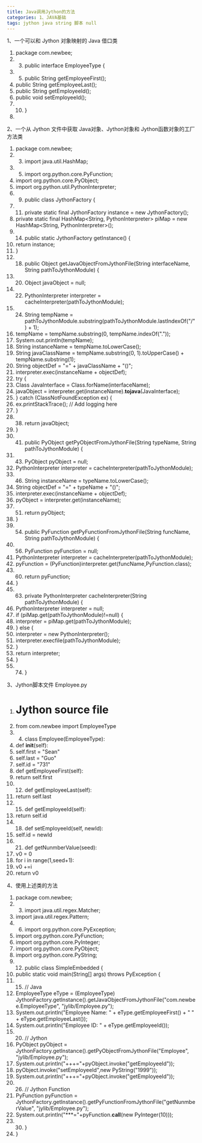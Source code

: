 ```yaml
---
title: Java调用Jython的方法
categories: 1、JAVA基础
tags: jython java string 脚本 null
---
```

1、一个可以和 Jython 对象映射的 Java 借口类

  1. package com.newbee;
  2.   3. public interface EmployeeType {
  4.   5. public String getEmployeeFirst();
  6. public String getEmployeeLast();
  7. public String getEmployeeId();
  8. public void setEmployeeId();
  9.   10. }
  11. 

  
2、一个从 Jython 文件中获取 Java对象、Jython对象和 Jython函数对象的工厂方法类  

  1. package com.newbee;
  2.   3. import java.util.HashMap;
  4.   5. import org.python.core.PyFunction;
  6. import org.python.core.PyObject;
  7. import org.python.util.PythonInterpreter;
  8.   9. public class JythonFactory {
  10.   11. private static final JythonFactory instance = new JythonFactory();
  12. private static final HashMap<String, PythonInterpreter> piMap = new HashMap<String, PythonInterpreter>();
  13.   14. public static JythonFactory getInstance() {
  15. return instance;
  16. }
  17.   18. public Object getJavaObjectFromJythonFile(String interfaceName, String pathToJythonModule) {
  19.   20. Object javaObject = null;
  21.   22. PythonInterpreter interpreter = cacheInterpreter(pathToJythonModule);
  23.   24. String tempName = pathToJythonModule.substring(pathToJythonModule.lastIndexOf("/") + 1);
  25. tempName = tempName.substring(0, tempName.indexOf("."));
  26. System.out.println(tempName);
  27. String instanceName = tempName.toLowerCase();
  28. String javaClassName = tempName.substring(0, 1).toUpperCase() + tempName.substring(1);
  29. String objectDef = "=" \+ javaClassName + "()";
  30. interpreter.exec(instanceName + objectDef);
  31. try {
  32. Class JavaInterface = Class.forName(interfaceName);
  33. javaObject = interpreter.get(instanceName).__tojava__(JavaInterface);
  34. } catch (ClassNotFoundException ex) {
  35. ex.printStackTrace(); // Add logging here
  36. }
  37.   38. return javaObject;
  39. }
  40.   41. public PyObject getPyObjectFromJythonFile(String typeName, String pathToJythonModule) {
  42.   43. PyObject pyObject = null;
  44. PythonInterpreter interpreter = cacheInterpreter(pathToJythonModule);
  45.   46. String instanceName = typeName.toLowerCase();
  47. String objectDef = "=" \+ typeName + "()";
  48. interpreter.exec(instanceName + objectDef);
  49. pyObject = interpreter.get(instanceName);
  50.   51. return pyObject;
  52. }
  53.   54. public PyFunction getPyFunctionFromJythonFile(String funcName, String pathToJythonModule) {
  55.   56. PyFunction pyFunction = null;
  57. PythonInterpreter interpreter = cacheInterpreter(pathToJythonModule);
  58. pyFunction = (PyFunction)interpreter.get(funcName,PyFunction.class); 
  59.   60. return pyFunction;
  61. }
  62.   63. private PythonInterpreter cacheInterpreter(String pathToJythonModule) {
  64. PythonInterpreter interpreter = null;
  65. if (piMap.get(pathToJythonModule)!=null) {
  66. interpreter = piMap.get(pathToJythonModule);
  67. } else {
  68. interpreter = new PythonInterpreter();
  69. interpreter.execfile(pathToJythonModule);
  70. }
  71. return interpreter;
  72. }
  73.   74. }

3、Jython脚本文件 Employee.py  

  1. # Jython source file
  2. from com.newbee import EmployeeType
  3.   4. class Employee(EmployeeType):
  5. def __init__(self):
  6. self.first = "Sean"
  7. self.last = "Guo"
  8. self.id = "731"
  9. def getEmployeeFirst(self):
  10. return self.first
  11.   12. def getEmployeeLast(self):
  13. return self.last
  14.   15. def getEmployeeId(self):
  16. return self.id
  17.   18. def setEmployeeId(self, newId):
  19. self.id = newId
  20.   21. def getNunmberValue(seed):
  22. v0 = 0
  23. for i in range(1,seed+1):
  24. v0 +=i
  25. return v0

4、使用上述类的方法  

  1. package com.newbee;
  2.   3. import java.util.regex.Matcher;
  4. import java.util.regex.Pattern;
  5.   6. import org.python.core.PyException;
  7. import org.python.core.PyFunction;
  8. import org.python.core.PyInteger;
  9. import org.python.core.PyObject;
  10. import org.python.core.PyString;
  11.   12. public class SimpleEmbedded {
  13. public static void main(String[] args) throws PyException {
  14.   15. // Java
  16. EmployeeType eType = (EmployeeType) JythonFactory.getInstance().getJavaObjectFromJythonFile("com.newbee.EmployeeType", "jylib/Employee.py");
  17. System.out.println("Employee Name: " \+ eType.getEmployeeFirst() + " " \+ eType.getEmployeeLast());
  18. System.out.println("Employee ID: " \+ eType.getEmployeeId());
  19.   20. // Jython
  21. PyObject pyObject = JythonFactory.getInstance().getPyObjectFromJythonFile("Employee", "jylib/Employee.py");
  22. System.out.println("+++="+pyObject.invoke("getEmployeeId"));
  23. pyObject.invoke("setEmployeeId",new PyString("1999"));
  24. System.out.println("+++="+pyObject.invoke("getEmployeeId"));
  25.   26. // Jython Function
  27. PyFunction pyFunction = JythonFactory.getInstance().getPyFunctionFromJythonFile("getNunmberValue", "jylib/Employee.py");
  28. System.out.println("***="+pyFunction.__call__(new PyInteger(10)));
  29.   30. }
  31. }

  

